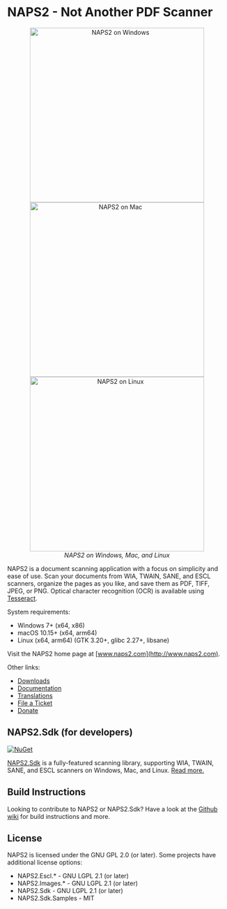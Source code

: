 # NAPS2 - Not Another PDF Scanner

<p align="center">
<img src="https://www.naps2.com/images/naps2-desktop-win.png?1" width="400" alt="NAPS2 on Windows" /> <img src="https://www.naps2.com/images/naps2-desktop-mac.png?1" width="400" alt="NAPS2 on Mac" /> <img src="https://www.naps2.com/images/naps2-desktop-linux.png?1" width="400" alt="NAPS2 on Linux" />
  <br/>
  <i>NAPS2 on Windows, Mac, and Linux</i>
</p>

NAPS2 is a document scanning application with a focus on simplicity and ease of use. Scan your documents from WIA, TWAIN, SANE, and ESCL scanners, organize the pages as you like, and save them as PDF, TIFF, JPEG, or PNG. Optical character recognition (OCR) is available using [Tesseract](https://github.com/tesseract-ocr/tesseract).

System requirements:
- Windows 7+ (x64, x86)
- macOS 10.15+ (x64, arm64)
- Linux (x64, arm64) (GTK 3.20+, glibc 2.27+, libsane)

Visit the NAPS2 home page at [www.naps2.com](http://www.naps2.com).

Other links:
- [Downloads](https://www.naps2.com/download)
- [Documentation](https://www.naps2.com/support)
- [Translations](https://translate.naps2.com/)
- [File a Ticket](https://sourceforge.net/p/naps2/tickets/)
- [Donate](https://www.naps2.com/donate?src=readme)

## NAPS2.Sdk (for developers)

[![NuGet](https://img.shields.io/nuget/v/NAPS2.Sdk)](https://www.nuget.org/packages/NAPS2.Sdk/)

[NAPS2.Sdk](https://github.com/cyanfish/naps2/tree/master/NAPS2.Sdk) is a fully-featured scanning library, supporting WIA, TWAIN, SANE, and ESCL scanners on Windows, Mac, and Linux.
[Read more.](https://github.com/cyanfish/naps2/tree/master/NAPS2.Sdk)

## Build Instructions
Looking to contribute to NAPS2 or NAPS2.Sdk? Have a look at the [Github wiki](https://github.com/cyanfish/naps2/wiki/1.-Building-&-Development-Environment) for build instructions and more.

## License

NAPS2 is licensed under the GNU GPL 2.0 (or later). Some projects have additional license options:
- NAPS2.Escl.* - GNU LGPL 2.1 (or later)
- NAPS2.Images.* - GNU LGPL 2.1 (or later)
- NAPS2.Sdk - GNU LGPL 2.1 (or later)
- NAPS2.Sdk.Samples - MIT
